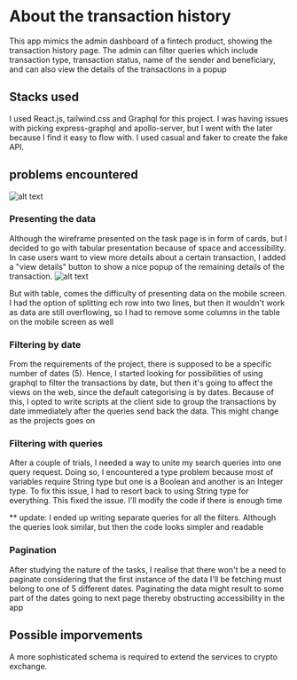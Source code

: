 # About the transaction history
This app mimics the admin dashboard  of a fintech product, showing the transaction history page. The admin can filter queries which include transaction type, transaction status, name of the sender and beneficiary, and can also view the details of the transactions in a popup 

## Stacks used
I used React.js, tailwind.css and Graphql for this project. I was having issues with picking express-graphql and apollo-server, but I went with the later because I find it easy to flow with. I used casual and faker to create the fake API.

## problems encountered
![alt text](https://github.com/ddMuyi/transactionhistory/tree/master/client/src/assets/details.png)

### Presenting the data
Although the wireframe presented on the task page is in form of cards, but I decided to go with tabular presentation because of space and accessibility. In case users want to view more details about a certain transaction, I added a "view details" button to show a nice popup of the remaining details of the transaction.
![alt text](https://github.com/ddMuyi/transactionhistory/tree/master/client/src/assets/main.png)

But with table, comes the difficulty of presenting data on the mobile screen. I had the option of splitting ech row into two lines, but then it wouldn't work as data are still overflowing, so I had to remove some columns in the table on the mobile screen as well


### Filtering by date
From the requirements of the project, there is supposed to be a specific number of dates (5). Hence, I started looking for possibilities of using graphql to filter the transactions by date, but then it's going to affect the views on the web, since the default categorising is by dates. Because of this, I opted to write scripts at the client side to group the transactions by date immediately after the queries send back the data. This might change as the projects goes on

### Filtering with queries
After a couple of trials, I needed a way to unite my search queries into one query request. Doing so, I encountered a type problem because most of variables require String type but one is a Boolean and another is an Integer type. To fix this issue, I had to resort back to using String type for everything. This fixed the issue. I'll modify the code if there is enough time

** update: I ended up writing separate queries for all the filters. Although the queries look similar, but then the code looks simpler and readable

### Pagination
After studying the nature of the tasks, I realise that there won't be a need to paginate considering that the first instance of the data I'll be fetching must belong to one of 5 different dates. Paginating the data might result to some part of the dates going to next page thereby obstructing accessibility in the app


## Possible imporvements
A more sophisticated schema is required to extend the services to crypto exchange.

